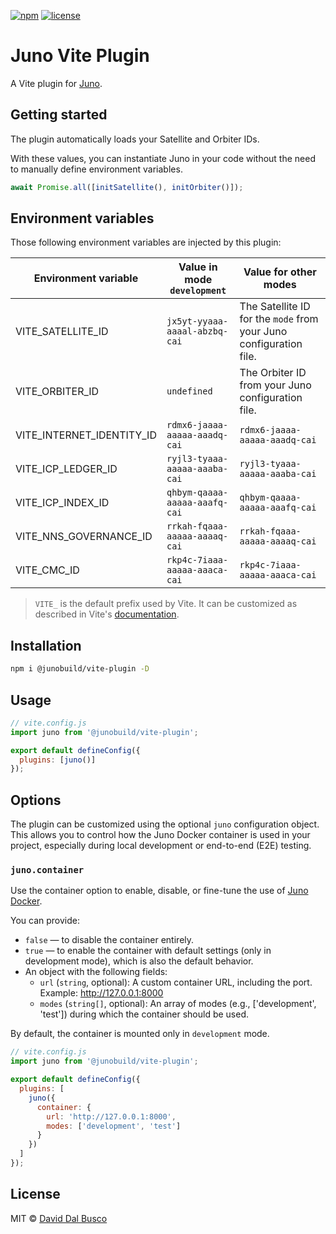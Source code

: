 [![npm][npm-badge]][npm-badge-url]
[![license][npm-license]][npm-license-url]

[npm-badge]: https://img.shields.io/npm/v/@junobuild/vite-plugin
[npm-badge-url]: https://www.npmjs.com/package/@junobuild/vite-plugin
[npm-license]: https://img.shields.io/npm/l/@junobuild/vite-plugin
[npm-license-url]: https://github.com/junobuild/plugins/blob/main/LICENSE

# Juno Vite Plugin

A Vite plugin for [Juno].

## Getting started

The plugin automatically loads your Satellite and Orbiter IDs.

With these values, you can instantiate Juno in your code without the need to manually define environment variables.

```javascript
await Promise.all([initSatellite(), initOrbiter()]);
```

## Environment variables

Those following environment variables are injected by this plugin:

| Environment variable      | Value in mode `development`   | Value for other modes                                              |
| ------------------------- | ----------------------------- | ------------------------------------------------------------------ |
| VITE_SATELLITE_ID         | `jx5yt-yyaaa-aaaal-abzbq-cai` | The Satellite ID for the `mode` from your Juno configuration file. |
| VITE_ORBITER_ID           | `undefined`                   | The Orbiter ID from your Juno configuration file.                  |
| VITE_INTERNET_IDENTITY_ID | `rdmx6-jaaaa-aaaaa-aaadq-cai` | `rdmx6-jaaaa-aaaaa-aaadq-cai`                                      |
| VITE_ICP_LEDGER_ID        | `ryjl3-tyaaa-aaaaa-aaaba-cai` | `ryjl3-tyaaa-aaaaa-aaaba-cai`                                      |
| VITE_ICP_INDEX_ID         | `qhbym-qaaaa-aaaaa-aaafq-cai` | `qhbym-qaaaa-aaaaa-aaafq-cai`                                      |
| VITE_NNS_GOVERNANCE_ID    | `rrkah-fqaaa-aaaaa-aaaaq-cai` | `rrkah-fqaaa-aaaaa-aaaaq-cai`                                      |
| VITE_CMC_ID               | `rkp4c-7iaaa-aaaaa-aaaca-cai` | `rkp4c-7iaaa-aaaaa-aaaca-cai`                                      |

> `VITE_` is the default prefix used by Vite. It can be customized as described in Vite's [documentation](https://vitejs.dev/guide/env-and-mode).

## Installation

```bash
npm i @junobuild/vite-plugin -D
```

## Usage

```javascript
// vite.config.js
import juno from '@junobuild/vite-plugin';

export default defineConfig({
  plugins: [juno()]
});
```

## Options

The plugin can be customized using the optional `juno` configuration object. This allows you to control how the Juno Docker container is used in your project, especially during local development or end-to-end (E2E) testing.

### `juno.container`

Use the container option to enable, disable, or fine-tune the use of [Juno Docker](https://github.com/junobuild/juno-docker).

You can provide:

- `false` — to disable the container entirely.
- `true` — to enable the container with default settings (only in development mode), which is also the default behavior.
- An object with the following fields:
  - `url` (`string`, optional): A custom container URL, including the port. Example: http://127.0.0.1:8000
  - `modes` (`string[]`, optional): An array of modes (e.g., ['development', 'test']) during which the container should be used.

By default, the container is mounted only in `development` mode.

```javascript
// vite.config.js
import juno from '@junobuild/vite-plugin';

export default defineConfig({
  plugins: [
    juno({
      container: {
        url: 'http://127.0.0.1:8000',
        modes: ['development', 'test']
      }
    })
  ]
});
```

## License

MIT © [David Dal Busco](mailto:david.dalbusco@outlook.com)

[juno]: https://juno.build
